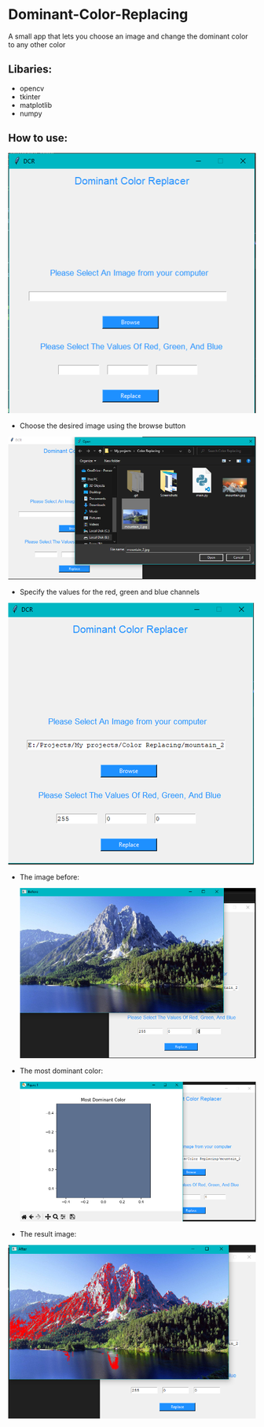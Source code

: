 # Dominant-Color-Replacing

A small app that lets you choose an image and change the dominant color to any other color

## Libaries:
- opencv
- tkinter
- matplotlib
- numpy

## How to use:

<img src="https://github.com/Mostafa-Usama/Dominant-Color-Replacing/blob/main/Screenshots/Screenshot%202023-11-27%20140633.png">

- Choose the desired image using the browse button

<img src="https://github.com/Mostafa-Usama/Dominant-Color-Replacing/blob/main/Screenshots/Screenshot%202023-11-27%20151327.png" > 

- Specify the values for the red, green and blue channels

<img src="https://github.com/Mostafa-Usama/Dominant-Color-Replacing/blob/main/Screenshots/Screenshot%202023-11-27%20140813.png">

- The image before:

  <img src="https://github.com/Mostafa-Usama/Dominant-Color-Replacing/blob/main/Screenshots/Screenshot%202023-11-27%20140959.png">

- The most dominant color:

  <img src="https://github.com/Mostafa-Usama/Dominant-Color-Replacing/blob/main/Screenshots/Screenshot%202023-11-27%20141023.png">

 - The result image:
 
  <img src="https://github.com/Mostafa-Usama/Dominant-Color-Replacing/blob/main/Screenshots/Screenshot%202023-11-27%20141049.png">
